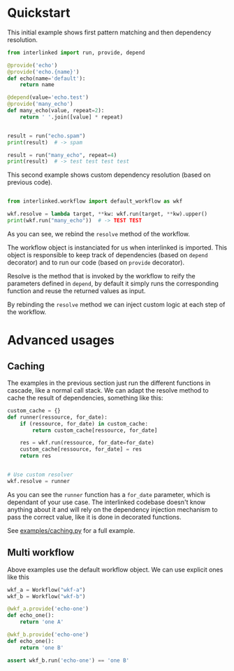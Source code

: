 
# Quickstart

This initial example shows first pattern matching and then dependency
resolution.

```python
from interlinked import run, provide, depend

@provide('echo')
@provide('echo.{name}')
def echo(name='default'):
    return name

@depend(value='echo.test')
@provide('many_echo')
def many_echo(value, repeat=2):
    return ' '.join([value] * repeat)


result = run("echo.spam")
print(result)  # -> spam

result = run("many_echo", repeat=4)
print(result)  # -> test test test test

```

This second example shows custom dependency resolution (based on
previous code).


```python

from interlinked.workflow import default_workflow as wkf

wkf.resolve = lambda target, **kw: wkf.run(target, **kw).upper()
print(wkf.run("many_echo"))  # -> TEST TEST
```

As you can see, we rebind the `resolve` method of the workflow.

The workflow object is instanciated for us when interlinked is
imported. This object is responsible to keep track of dependencies
(based on `depend` decorator) and to run our code (based on `provide`
decorator).

Resolve is the method that is invoked by the workflow to reify the
parameters defined in `depend`, by default it simply runs the
corresponding function and reuse the returned values as input.

By rebinding the `resolve` method we can inject custom logic at each
step of the workflow.


# Advanced usages

## Caching

The examples in the previous section just run the different functions
in cascade, like a normal call stack. We can adapt the resolve method
to cache the result of dependencies, something like this:

```python
custom_cache = {}
def runner(ressource, for_date):
    if (ressource, for_date) in custom_cache:
        return custom_cache[ressource, for_date]

    res = wkf.run(ressource, for_date=for_date)
    custom_cache[ressource, for_date] = res
    return res


# Use custom resolver
wkf.resolve = runner
```

As you can see the `runner` function has a `for_date` parameter, which
is dependant of your use case. The interlinked codebase doesn't know
anything about it and will rely on the dependency injection mechanism
to pass the correct value, like it is done in decorated functions.

See [examples/caching.py](examples/caching.py) for a full example.


## Multi workflow

Above examples use the default workflow object. We can use explicit ones like this

``` python
wkf_a = Workflow("wkf-a")
wkf_b = Workflow("wkf-b")

@wkf_a.provide('echo-one')
def echo_one():
    return 'one A'

@wkf_b.provide('echo-one')
def echo_one():
    return 'one B'

assert wkf_b.run('echo-one') == 'one B'
```
